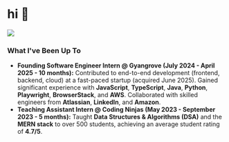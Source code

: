 # hi 👋

![](http://github-profile-summary-cards.vercel.app/api/cards/profile-details?username=Abhaydutt2003&theme=nord_dark) 

### What I've Been Up To
* **Founding Software Engineer Intern @ Gyangrove (July 2024 - April 2025 - 10 months):** Contributed to end-to-end development (frontend, backend, cloud) at a fast-paced startup (acquired June 2025). Gained significant experience with **JavaScript**, **TypeScript**, **Java**, **Python**, **Playwright**, **BrowserStack**, and **AWS**. Collaborated with skilled engineers from **Atlassian**, **LinkedIn**, and **Amazon**.
* **Teaching Assistant Intern @ Coding Ninjas (May 2023 - September 2023 - 5 months):** Taught **Data Structures & Algorithms (DSA)** and the **MERN stack** to over 500 students, achieving an average student rating of **4.7/5**.
